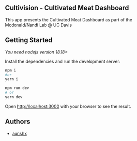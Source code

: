 ## Cultivision - Cultivated Meat Dashboard

This app presents the Cultivated Meat Dashboard as part of the Mcdonald/Nandi Lab @ UC Davis

## Getting Started

_You need nodejs version 18.18>_

Install the dependencies and run the development server:

```bash
npm i
#or 
yarn i

npm run dev
# or
yarn dev
```

Open [http://localhost:3000](http://localhost:3000) with your browser to see the result.

## Authors 

- [aunshx](https://aunsh.dev)
